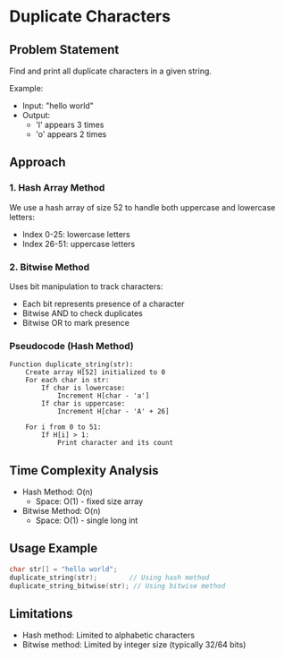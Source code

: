 # Duplicate Characters

## Problem Statement

Find and print all duplicate characters in a given string.

Example:

- Input: "hello world"
- Output:
  - 'l' appears 3 times
  - 'o' appears 2 times

## Approach

### 1. Hash Array Method

We use a hash array of size 52 to handle both uppercase and lowercase letters:

- Index 0-25: lowercase letters
- Index 26-51: uppercase letters

### 2. Bitwise Method

Uses bit manipulation to track characters:

- Each bit represents presence of a character
- Bitwise AND to check duplicates
- Bitwise OR to mark presence

### Pseudocode (Hash Method)

```plaintext
Function duplicate_string(str):
    Create array H[52] initialized to 0
    For each char in str:
        If char is lowercase:
            Increment H[char - 'a']
        If char is uppercase:
            Increment H[char - 'A' + 26]

    For i from 0 to 51:
        If H[i] > 1:
            Print character and its count
```

## Time Complexity Analysis

- Hash Method: O(n)
  - Space: O(1) - fixed size array
- Bitwise Method: O(n)
  - Space: O(1) - single long int

## Usage Example

```c
char str[] = "hello world";
duplicate_string(str);        // Using hash method
duplicate_string_bitwise(str); // Using bitwise method
```

## Limitations

- Hash method: Limited to alphabetic characters
- Bitwise method: Limited by integer size (typically 32/64 bits)

